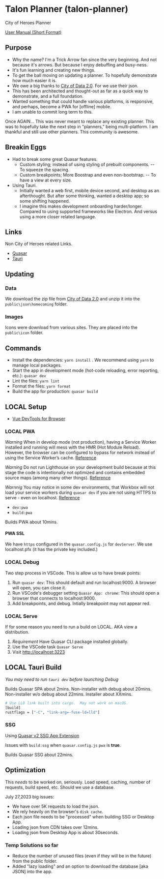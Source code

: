 # Talon Planner (talon-planner)

City of Heroes Planner

[User Manual (Short Format)](/USERMANUAL.MD)

## Purpose

- Why the name? I'm a Trick Arrow fan since the very beginning.
  And not because it's arrows. But because I enjoy debuffing and busy-ness.
- It's fun learning and creating new things.
- To get the ball moving on updating a planner.
  To hopefully demonstrate how much easier it is.
- We owe a big thanks to [City of Data 2.0](https://cod.uberguy.net/).
  For we use their json.
- This has been architected and thought-out as far as a quick way
  to demonstrate, and a full foundation.
- Wanted something that could handle various platforms, is responsive, and perhaps, become a PWA for [offline] mobile.
- I am unable to commit long term to this.

Once AGAIN...
This was never meant to replace any existing planner.
This was to hopefully take the next step in "planners," being multi-platform. I am thankful and still use other planners. This community is awesome.

## Breakin Eggs

- Had to break some great Quasar features.
  - Custom styling; instead of using styling of prebuilt components. -- To squeeze the spacing.
  - Custom breakpoints; More Boostrap and even non-bootstrap. -- To have a view at every size.
- Using Tauri.
  - Initially wanted a web first, mobile device second, and desktop as an afterthought. But after some thinking, wanted a desktop app; so some shifting happened.
  - I imagine this makes development onboarding harder/longer. Compared to using supported frameworks like Electron. And versus using a more closer related language.

## Links

Non City of Heroes related Links.

- [Quasar](https://quasar.dev)
- [Tauri](https://tauri.app)

## Updating

### Data

We download the zip file from [City of Data 2.0](https://cod.uberguy.net/)
and unzip it into the `public\json\homecoming` folder.

### Images

Icons were download from various sites.
They are placed into the `public\icon` folder.

## Commands

- Install the dependencies: `yarn install` . We recommend using `yarn` to manage local packages.
- Start the app in development mode (hot-code reloading, error reporting, etc.): `quasar dev`
- Lint the files: `yarn lint`
- Format the files: `yarn format`
- Build the app for production: `quasar build`

## LOCAL Setup

- [Vue DevTools for Browser](https://github.com/vuejs/devtools)

### LOCAL PWA

_Warning_ When in develop mode (not production), having a Service Worker installed and running will mess with the HMR (Hot Module Reload). However, the browser can be configured to bypass for network instead of using the Service Worker’s cache. [Reference](https://quasar.dev/quasar-cli-webpack/developing-pwa/hmr-for-dev)

_Warning_ Do not run Lighthouse on your development build because at this stage the code is intentionally not optimized and contains embedded source maps (among many other things). [Reference](https://quasar.dev/quasar-cli-webpack/developing-pwa/build-commands/)

_Warnnig_ You may notice in some dev environments, that Workbox will not load your service workers during `quasar dev` if you are not using HTTPS to serve - even on localhost. [Reference](https://quasar.dev/quasar-cli-vite/developing-pwa/handling-service-worker)

- `dev:pwa`
- `build:pwa`

Builds PWA about 10mins.

#### PWA SSL

We have `https` configured in the `quasar.config.js` for `devServer`.
We use localhost.pfx (it has the private key included.)

### LOCAL Debug

Two step process in VSCode. This is allow us to have break points:

1. Run `quasar dev`: This should default and run localhost:9000. A browser will open, you can close it.
2. Run VSCode's debugger setting `Quasar App: chrome`: This should open a browser that connects to localhost:9000.
3. Add breakpoints, and debug. Intially breakpoint may not appear red.

### LOCAL Serve

If for some reason you need to run a build on LOCAL. AKA view a distribution.

1. _Requirement_ Have Quasar CLI package installed globally.
2. Use the VSCode task `Quasar Serve`
3. Visit [http://localhost:3223](http://localhost:3223)

## LOCAL Tauri Build

_You may need to run `tauri dev` before launching Debug_

Builds Quasar SPA about 2mins.
Non-installer with debug about 20mins.
Non-installer w/o debug about 22mins.
Installer about XXmins.

```sh
# Use LLD link built into cargo.  May not work on macOS.
[build]
rustflags = ["-C", "link-arg=-fuse-ld=lld"]
```

### SSG

Using [Quasar v2 SSG App Extension](https://github.com/freddy38510/quasar-app-extension-ssg)

Issues with `build:ssg` when `quasar.config.js` `pwa` is **true**.

Builds Quasar SSG about 22mins.

## Optimization

This _needs_ to be worked on, seriously.
Load speed, caching, number of requests, build speed, etc.
Should we use a database.

July 27,2023 big issues:

- We have over 5K requests to load the json.
- We rely heavily on the browser's `disk cache`.
- Each json file needs to be "processed" when building SSG or Desktop App.
- Loading json from CDN takes over 12mins.
- Loading json from Desktop App is about 30seconds.

### Temp Solutions so far

- Reduce the number of unused files (even if they will be in the future) from the public folder.
- Added "lazy loading" and an option to download the database [aka JSON] into the app.
